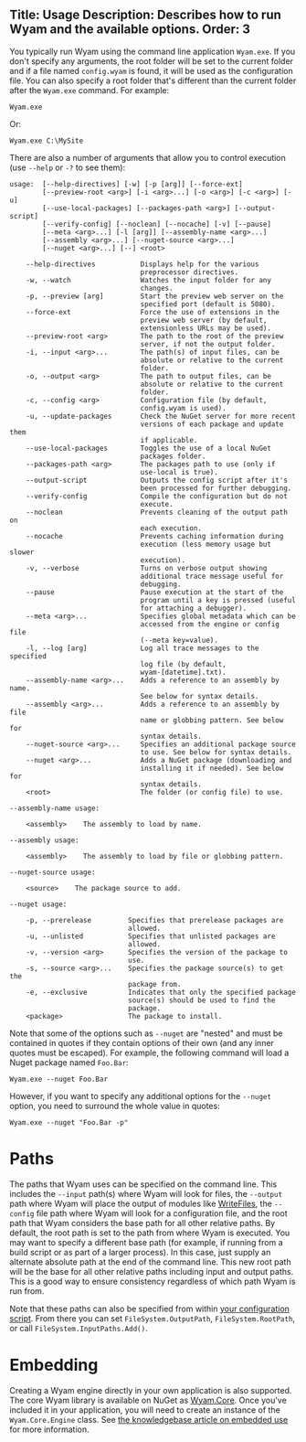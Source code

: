 Title: Usage
Description: Describes how to run Wyam and the available options.
Order: 3
---
You typically run Wyam using the command line application `Wyam.exe`. If you don't specify any arguments, the root folder will be set to the current folder and if a file named `config.wyam` is found, it will be used as the configuration file. You can also specify a root folder that's different than the current folder after the `Wyam.exe` command. For example:

```
Wyam.exe
```

Or:

```
Wyam.exe C:\MySite
```

There are also a number of arguments that allow you to control execution (use `--help` or `-?` to see them):

```
usage:  [--help-directives] [-w] [-p [arg]] [--force-ext]                                 
        [--preview-root <arg>] [-i <arg>...] [-o <arg>] [-c <arg>] [-u]                   
        [--use-local-packages] [--packages-path <arg>] [--output-script]                  
        [--verify-config] [--noclean] [--nocache] [-v] [--pause]                          
        [--meta <arg>...] [-l [arg]] [--assembly-name <arg>...]                           
        [--assembly <arg>...] [--nuget-source <arg>...]                                   
        [--nuget <arg>...] [--] <root>                                                    
                                                                                          
    --help-directives           Displays help for the various                             
                                preprocessor directives.                                  
    -w, --watch                 Watches the input folder for any                          
                                changes.                                                  
    -p, --preview [arg]         Start the preview web server on the                       
                                specified port (default is 5080).                         
    --force-ext                 Force the use of extensions in the                        
                                preview web server (by default,                           
                                extensionless URLs may be used).                          
    --preview-root <arg>        The path to the root of the preview                       
                                server, if not the output folder.                         
    -i, --input <arg>...        The path(s) of input files, can be                        
                                absolute or relative to the current                       
                                folder.                                                   
    -o, --output <arg>          The path to output files, can be                          
                                absolute or relative to the current                       
                                folder.                                                   
    -c, --config <arg>          Configuration file (by default,                           
                                config.wyam is used).                                     
    -u, --update-packages       Check the NuGet server for more recent                    
                                versions of each package and update them                  
                                if applicable.                                            
    --use-local-packages        Toggles the use of a local NuGet                          
                                packages folder.                                          
    --packages-path <arg>       The packages path to use (only if                         
                                use-local is true).                                       
    --output-script             Outputs the config script after it's                      
                                been processed for further debugging.                     
    --verify-config             Compile the configuration but do not                      
                                execute.                                                  
    --noclean                   Prevents cleaning of the output path on                   
                                each execution.                                           
    --nocache                   Prevents caching information during                       
                                execution (less memory usage but slower                   
                                execution).                                               
    -v, --verbose               Turns on verbose output showing                           
                                additional trace message useful for                       
                                debugging.                                                
    --pause                     Pause execution at the start of the                       
                                program until a key is pressed (useful                    
                                for attaching a debugger).                                
    --meta <arg>...             Specifies global metadata which can be                    
                                accessed from the engine or config file                   
                                (--meta key=value).                                       
    -l, --log [arg]             Log all trace messages to the specified                   
                                log file (by default,                                     
                                wyam-[datetime].txt).                                     
    --assembly-name <arg>...    Adds a reference to an assembly by name.                  
                                See below for syntax details.                             
    --assembly <arg>...         Adds a reference to an assembly by file                   
                                name or globbing pattern. See below for                   
                                syntax details.                                           
    --nuget-source <arg>...     Specifies an additional package source                    
                                to use. See below for syntax details.                     
    --nuget <arg>...            Adds a NuGet package (downloading and                     
                                installing it if needed). See below for                   
                                syntax details.                                           
    <root>                      The folder (or config file) to use.                       
                                                                                          
--assembly-name usage:                                                                    
                                                                                          
    <assembly>    The assembly to load by name.                                           
                                                                                          
--assembly usage:                                                                         
                                                                                          
    <assembly>    The assembly to load by file or globbing pattern.                       
                                                                                          
--nuget-source usage:                                                                     
                                                                                          
    <source>    The package source to add.                                                
                                                                                          
--nuget usage:                                                                            
                                                                                          
    -p, --prerelease         Specifies that prerelease packages are                       
                             allowed.                                                     
    -u, --unlisted           Specifies that unlisted packages are                         
                             allowed.                                                     
    -v, --version <arg>      Specifies the version of the package to                      
                             use.                                                         
    -s, --source <arg>...    Specifies the package source(s) to get the                   
                             package from.                                                
    -e, --exclusive          Indicates that only the specified package                    
                             source(s) should be used to find the                         
                             package.                                                     
    <package>                The package to install.
```

Note that some of the options such as `--nuget` are "nested" and must be contained in quotes if they contain options of their own (and any inner quotes must be escaped). For example, the following command will load a Nuget package named `Foo.Bar`:

```
Wyam.exe --nuget Foo.Bar 
```

However, if you want to specify any additional options for the `--nuget` option, you need to surround the whole value in quotes:

```
Wyam.exe --nuget "Foo.Bar -p" 
```

# Paths

The paths that Wyam uses can be specified on the command line. This includes the `--input` path(s) where Wyam will look for files, the `--output` path where Wyam will place the output of modules like [WriteFiles](/modules/writefiles), the `--config` file path where Wyam will look for a configuration file, and the root path that Wyam considers the base path for all other relative paths. By default, the root path is set to the path from where Wyam is executed. You may want to specify a different base path (for example, if running from a build script or as part of a larger process). In this case, just supply an alternate absolute path at the end of the command line. This new root path will be the base for all other relative paths including input and output paths. This is a good way to ensure consistency regardless of which path Wyam is run from.

Note that these paths can also be specified from within [your configuration script](/getting-started/configuration). From there you can set `FileSystem.OutputPath`, `FileSystem.RootPath`, or call `FileSystem.InputPaths.Add()`.

# Embedding

Creating a Wyam engine directly in your own application is also supported. The core Wyam library is available on NuGet as [Wyam.Core](https://www.nuget.org/packages/Wyam.Core). Once you've included it in your application, you will need to create an instance of the `Wyam.Core.Engine` class. See [the knowledgebase article on embedded use](/knowledgebase/embedded-use) for more information.